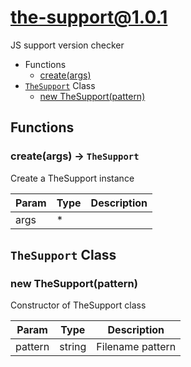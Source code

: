 <!-- // Code generated by coz. DO NOT EDIT. -->
# the-support@1.0.1

JS support version checker

+ Functions
  + [create(args)](#the-support-function-create)
+ [`TheSupport`](#the-support-classes) Class
  + [new TheSupport(pattern)](#the-support-classes-the-support-constructor)

## Functions

<a class='md-heading-link' name="the-support-function-create" ></a>

### create(args) -> `TheSupport`

Create a TheSupport instance

| Param | Type | Description |
| ----- | --- | -------- |
| args | * |  |



<a class='md-heading-link' name="the-support-classes"></a>

## `TheSupport` Class






<a class='md-heading-link' name="the-support-classes-the-support-constructor" ></a>

### new TheSupport(pattern)

Constructor of TheSupport class

| Param | Type | Description |
| ----- | --- | -------- |
| pattern | string | Filename pattern |





